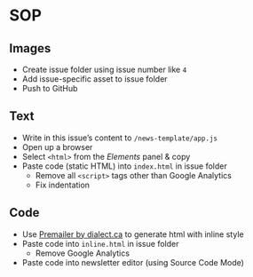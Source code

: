 SOP
===

## Images
- Create issue folder using issue number like `4`
- Add issue-specific asset to issue folder
- Push to GitHub

## Text
- Write in this issue’s content to `/news-template/app.js`
- Open up a browser
- Select `<html>` from the *Elements* panel & copy
- Paste code (static HTML) into `index.html` in issue folder
  - Remove all `<script>` tags other than Google Analytics
  - Fix indentation

## Code
- Use [Premailer by dialect.ca](http://premailer.dialect.ca/) to generate html with inline style
- Paste code into `inline.html` in issue folder
  - Remove Google Analytics
- Paste code into newsletter editor (using Source Code Mode)
